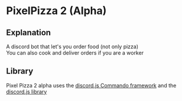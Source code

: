 # PixelPizza 2 (Alpha)
## Explanation
A discord bot that let's you order food (not only pizza)  
You can also cook and deliver orders if you are a worker

## Library
Pixel Pizza 2 alpha uses the [discord.js Commando framework](https://github.com/discordjs/Commando) and the [discord.js library](https://github.com/discordjs/discord.js)
